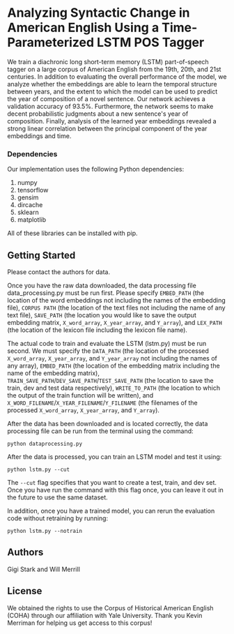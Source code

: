 # Analyzing Syntactic Change in American English Using a Time-Parameterized LSTM POS Tagger

We train a diachronic long short-term memory (LSTM) part-of-speech tagger on a large corpus of American English from the 19th, 20th, and 21st centuries. In addition to evaluating the overall performance of the model, we analyze whether the embeddings are able to learn the temporal structure between years, and the extent to which the model can be used to predict the year of composition of a novel sentence. Our network achieves a validation accuracy of 93.5%. Furthermore, the network seems to make decent probabilistic judgments about a new sentence's year of composition. Finally, analysis of the learned year embeddings revealed a strong linear correlation between the principal component of the year embeddings and time. 

### Dependencies

Our implementation uses the following Python dependencies:
1) numpy
2) tensorflow
3) gensim
4) dircache
5) sklearn
6) matplotlib

All of these libraries can be installed with pip.

## Getting Started

Please contact the authors for data.

Once you have the raw data downloaded, the data processing file data_processing.py must be run first. Please specify `EMBED_PATH` (the location of the word embeddings not including the names of the embedding file), `CORPUS PATH` (the location of the text files not including the name of any text file), `SAVE_PATH` (the location you would like to save the output embedding matrix, `X_word_array`, `X_year_array`, and `Y_array`), and `LEX_PATH` (the location of the lexicon file including the lexicon file name).

The actual code to train and evaluate the LSTM (lstm.py) must be run second. We must specify the `DATA_PATH` (the location of the processed `X_word_array`, `X_year_array`, and `Y_year_array` not including the names of any array), `EMBED_PATH` (the location of the embedding matrix including the name of the embedding matrix), `TRAIN_SAVE_PATH`/`DEV_SAVE_PATH`/`TEST_SAVE_PATH` (the location to save the train, dev and test data respectively), `WRITE_TO_PATH` (the location to which the output of the train function will be written), and `X_WORD_FILENAME`/`X_YEAR_FILENAME`/`Y_FILENAME` (the filenames of the processed `X_word_array`, `X_year_array`, and `Y_array`).

After the data has been downloaded and is located correctly, the data processing file can be run from the terminal using the command:

```
python dataprocessing.py
```

After the data is processed, you can train an LSTM model and test it using:

```
python lstm.py --cut
```

The `--cut` flag specifies that you want to create a test, train, and dev set. Once you have run the command with this flag once, you can leave it out in the future to use the same dataset.

In addition, once you have a trained model, you can rerun the evaluation code without retraining by running:

```
python lstm.py --notrain
```
 
## Authors

Gigi Stark and Will Merrill

## License

We obtained the rights to use the Corpus of Historical American English (COHA) through our affiliation with Yale University. Thank you Kevin Merriman for helping us get access to this corpus!



